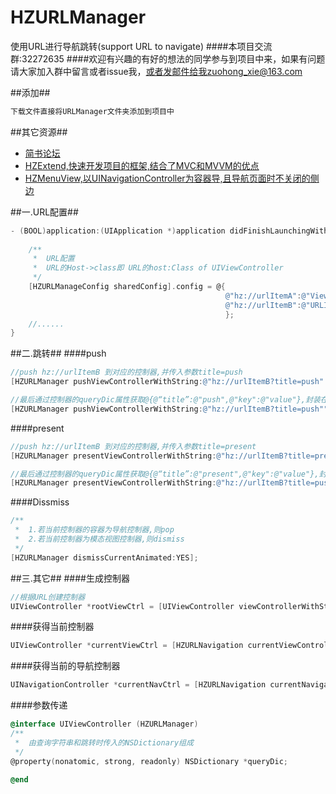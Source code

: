# HZURLManager
使用URL进行导航跳转(support URL to navigate)
####本项目交流群:32272635
####欢迎有兴趣的有好的想法的同学参与到项目中来，如果有问题请大家加入群中留言或者issue我，或者发邮件给我zuohong_xie@163.com

##添加##
```ruby
下载文件直接将URLManager文件夹添加到项目中
```

##其它资源##
* [简书论坛](http://www.jianshu.com/collection/ba017346481d)
* [HZExtend,快速开发项目的框架,结合了MVC和MVVM的优点](https://github.com/GeniusBrother/HZExtend)
* [HZMenuView,以UINavigationController为容器导,且导航页面时不关闭的侧边](https://github.com/GeniusBrother/HZMenuView)

##一.URL配置##
```objective-c
- (BOOL)application:(UIApplication *)application didFinishLaunchingWithOptions:(NSDictionary *)launchOptions {
    
    /**
     *  URL配置
     *  URL的Host->class即 URL的host:Class of UIViewController
     */
    [HZURLManageConfig sharedConfig].config = @{
                                                @"hz://urlItemA":@"ViewController",
                                                @"hz://urlItemB":@"URLItemViewController"
                                                };
    //......                                            
}    
```
##二.跳转##
####push
```objective-c
//push hz://urlItemB 到对应的控制器,并传入参数title=push
[HZURLManager pushViewControllerWithString:@"hz://urlItemB?title=push" animated:YES];

//最后通过控制器的queryDic属性获取@{@“title”:@"push",@"key":@"value"},封装在UIViewController+HZURLManager.h
[HZURLManager pushViewControllerWithString:@"hz://urlItemB?title=push"" queryDic:@{@"key":@"value"} animated:YES];
```
####present
```objective-c
//push hz://urlItemB 到对应的控制器,并传入参数title=present
[HZURLManager presentViewControllerWithString:@"hz://urlItemB?title=present" animated:YES completion:nil];

//最后通过控制器的queryDic属性获取@{@“title”:@"present",@"key":@"value"},封装在UIViewController+HZURLManager.h
[HZURLManager presentViewControllerWithString:@"hz://urlItemB?title=push"" queryDic:@{@"key":@"value"} animated:YES completion:nil];
```
####Dissmiss
```objective-c
/**
 *  1.若当前控制器的容器为导航控制器,则pop
 *  2.若当前控制器为模态视图控制器,则dismiss
 */
[HZURLManager dismissCurrentAnimated:YES];
```

##三.其它##
####生成控制器
```objective-c
//根据URL创建控制器
UIViewController *rootViewCtrl = [UIViewController viewControllerWithString:@"hz://urlItemA"];
```

####获得当前控制器
```objective-c
UIViewController *currentViewCtrl = [HZURLNavigation currentViewController];
```

####获得当前的导航控制器
```objective-c
UINavigationController *currentNavCtrl = [HZURLNavigation currentNavigationViewController];
```

####参数传递
```objective-c
@interface UIViewController (HZURLManager)
/**
 *  由查询字符串和跳转时传入的NSDictionary组成
 */
@property(nonatomic, strong, readonly) NSDictionary *queryDic;

@end
```

